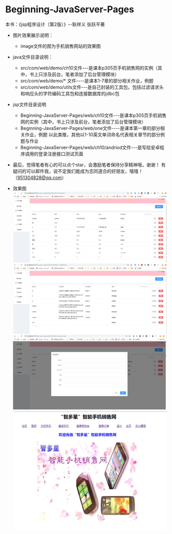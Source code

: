 # Beginning-JavaServer-Pages
本书：《jsp程序设计（第2版）》--耿祥义 张跃平著
- 图片效果展示说明：
  - image文件的图为手机销售网站的效果图
- java文件目录说明：
  - src/com/web/demo/ch10文件---是课本p305页手机销售网的实例（其中，书上只涉及前台，笔者添加了后台管理模块）
  - src/com/web/demo/* 文件----是课本1-7章的部分相关作业，例题
  - src/com/web/demo/utils文件---是自己封装的工具包，包括过滤请求头和响应头的字符编码工具包和连接数据库的jdbc包
- jsp文件目录说明
  - Beginning-JavaServer-Pages/web/ch10文件---是课本p305页手机销售网的实例（其中，书上只涉及前台，笔者添加了后台管理模块） 
  - Beginning-JavaServer-Pages/web/one文件----是课本第一章的部分相关作业，例题
    以此类推，其他以1-10英文单词命名代表相关章节的部分例题与作业
  - Beginning-JavaServer-Pages/web/ch10/andriod文件---是写给安卓程序调用的登录注册接口测试页面

- 最后，觉得笔者有心的可以点个star，会激励笔者保持分享精神哦，谢谢！
有疑问的可以邮件我，说不定我们能成为志同道合的好朋友，嘻嘻！（951304828@qq.com）
- 效果图
![image](https://github.com/Corrine951304828/Beginning-JavaServer-Pages/blob/master/image/admin_user.png)
![image](https://github.com/Corrine951304828/Beginning-JavaServer-Pages/blob/master/image/admin_order.png)
![image](https://github.com/Corrine951304828/Beginning-JavaServer-Pages/blob/master/image/admin_product.png)
![image](https://github.com/Corrine951304828/Beginning-JavaServer-Pages/blob/master/image/show.png)
